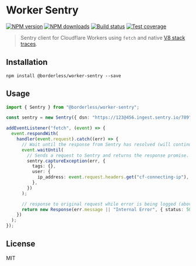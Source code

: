 # Worker Sentry

[![NPM version][npm-image]][npm-url]
[![NPM downloads][downloads-image]][downloads-url]
[![Build status][travis-image]][travis-url]
[![Test coverage][coveralls-image]][coveralls-url]

> Sentry client for Cloudflare Workers using `fetch` and native [V8 stack traces](https://v8.dev/docs/stack-trace-api).

## Installation

```
npm install @borderless/worker-sentry --save
```

## Usage

```ts
import { Sentry } from "@borderless/worker-sentry";

const sentry = new Sentry({ dsn: "https://123@456.ingest.sentry.io/789" });

addEventListener("fetch", (event) => {
  event.respondWith(
    handler(event.request).catch((err) => {
      // Wait until the response from Sentry has resolved (will continue after return below)
      event.waitUntil(
        // Sends a request to Sentry and returns the response promise.
        sentry.captureException(err, {
          tags: {},
          user: {
            ip_address: event.request.headers.get("cf-connecting-ip"),
          },
        })
      );

      // response to original request while error is being logged (above)
      return new Response(err.message || "Internal Error", { status: 500 });
    })
  );
});
```

## License

MIT

[npm-image]: https://img.shields.io/npm/v/@borderless/worker-sentry.svg?style=flat
[npm-url]: https://npmjs.org/package/@borderless/worker-sentry
[downloads-image]: https://img.shields.io/npm/dm/@borderless/worker-sentry.svg?style=flat
[downloads-url]: https://npmjs.org/package/@borderless/worker-sentry
[travis-image]: https://img.shields.io/travis/BorderlessLabs/worker-sentry.svg?style=flat
[travis-url]: https://travis-ci.org/BorderlessLabs/worker-sentry
[coveralls-image]: https://img.shields.io/coveralls/BorderlessLabs/worker-sentry.svg?style=flat
[coveralls-url]: https://coveralls.io/r/BorderlessLabs/worker-sentry?branch=master
